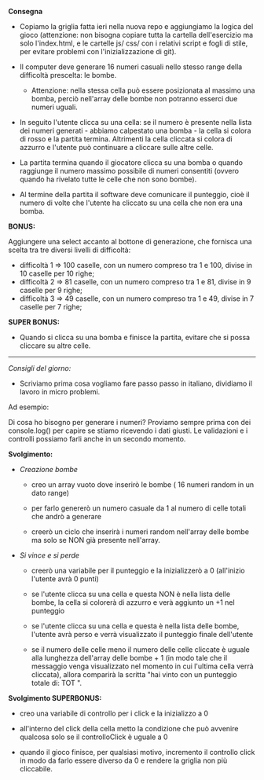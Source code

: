 **Consegna**
- Copiamo la griglia fatta ieri nella nuova repo e aggiungiamo la logica del gioco (attenzione: non bisogna copiare tutta la cartella dell'esercizio ma solo l'index.html, e le cartelle js/ css/ con i relativi script e fogli di stile, per evitare problemi con l'inizializzazione di git).

- Il computer deve generare 16 numeri casuali nello stesso range della difficoltà prescelta: le bombe. 
    - Attenzione: nella stessa cella può essere posizionata al massimo una bomba, perciò nell'array delle bombe non potranno esserci due numeri uguali.

- In seguito l'utente clicca su una cella: se il numero è presente nella lista dei numeri generati - abbiamo calpestato una bomba - la cella si colora di rosso e la partita termina. Altrimenti la cella cliccata si colora di azzurro e l'utente può continuare a cliccare sulle altre celle.

- La partita termina quando il giocatore clicca su una bomba o quando raggiunge il numero massimo possibile di numeri consentiti (ovvero quando ha rivelato tutte le celle che non sono bombe).

- Al termine della partita il software deve comunicare il punteggio, cioè il numero di volte che l'utente ha cliccato su una cella che non era una bomba.

**BONUS:**

Aggiungere una select accanto al bottone di generazione, che fornisca una scelta tra tre diversi livelli di difficoltà:
- difficoltà 1 ⇒ 100 caselle, con un numero compreso tra 1 e 100, divise in 10 caselle per 10 righe;
- difficoltà 2 ⇒ 81 caselle, con un numero compreso tra 1 e 81, divise in 9 caselle per 9 righe;
- difficoltà 3 ⇒ 49 caselle, con un numero compreso tra 1 e 49, divise in 7 caselle per 7 righe;

**SUPER BONUS:**

- Quando si clicca su una bomba e finisce la partita, evitare che si possa cliccare su altre celle.
---
*Consigli del giorno:*

- Scriviamo prima cosa vogliamo fare passo passo in italiano, dividiamo il lavoro in micro problemi.

Ad esempio:

Di cosa ho bisogno per generare i numeri?
Proviamo sempre prima con dei console.log() per capire se stiamo ricevendo i dati giusti.
Le validazioni e i controlli possiamo farli anche in un secondo momento.

**Svolgimento:**
 - *Creazione bombe* 
    - creo un array vuoto dove inserirò le bombe ( 16 numeri random in un dato range)

    - per farlo genererò un numero casuale da 1 al numero di celle totali che andrò a generare

    - creerò un ciclo che inserirà i numeri random nell'array delle bombe ma solo se NON già presente nell'array.

 - *Si vince e si perde*
    - creerò una variabile per il punteggio e la inizializzerò a 0 (all'inizio l'utente avrà 0 punti)

    - se l'utente clicca su una cella e questa NON è nella lista delle bombe, la cella si colorerà di azzurro e verà aggiunto un +1 nel punteggio

    - se l'utente clicca su una cella e questa è nella lista delle bombe, l'utente avrà perso e verrà visualizzato il punteggio finale dell'utente

    - se il numero delle celle meno il numero delle celle cliccate è uguale alla lunghezza dell'array delle bombe + 1 (in modo tale che il messaggio venga visualizzato nel momento in cui l'ultima cella verrà cliccata), allora comparirà la scritta "hai vinto con un punteggio totale di: TOT ".

**Svolgimento SUPERBONUS:**

- creo una variabile di controllo per i click e la inizializzo a 0

- all'interno del click della cella metto la condizione che può avvenire qualcosa solo se il controlloClick è uguale a 0

- quando il gioco finisce, per qualsiasi motivo, incremento il controllo click in modo da farlo essere diverso da 0 e rendere la griglia non più cliccabile.